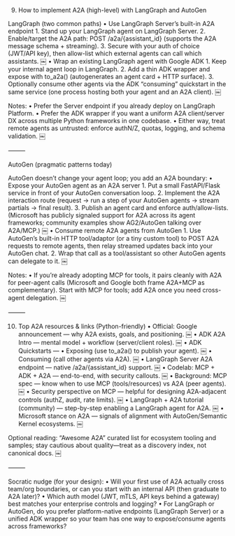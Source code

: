 9) How to implement A2A (high-level) with LangGraph and AutoGen

LangGraph (two common paths)
	•	Use LangGraph Server’s built-in A2A endpoint
	1.	Stand up your LangGraph agent on LangGraph Server.
	2.	Enable/target the A2A path: POST /a2a/{assistant_id} (supports the A2A message schema + streaming).
	3.	Secure with your auth of choice (JWT/API key), then allow-list which external agents can call which assistants.  ￼
	•	Wrap an existing LangGraph agent with Google ADK
	1.	Keep your internal agent loop in LangGraph.
	2.	Add a thin ADK wrapper and expose with to_a2a() (autogenerates an agent card + HTTP surface).
	3.	Optionally consume other agents via the ADK “consuming” quickstart in the same service (one process hosting both your agent and an A2A client).  ￼

Notes:
	•	Prefer the Server endpoint if you already deploy on LangGraph Platform.
	•	Prefer the ADK wrapper if you want a uniform A2A client/server DX across multiple Python frameworks in one codebase.
	•	Either way, treat remote agents as untrusted: enforce authN/Z, quotas, logging, and schema validation.  ￼

⸻

AutoGen (pragmatic patterns today)

AutoGen doesn’t change your agent loop; you add an A2A boundary:
	•	Expose your AutoGen agent as an A2A server
	1.	Put a small FastAPI/Flask service in front of your AutoGen conversation loop.
	2.	Implement the A2A interaction route (request → run a step of your AutoGen agents → stream partials → final result).
	3.	Publish an agent card and enforce auth/allow-lists. (Microsoft has publicly signaled support for A2A across its agent frameworks; community examples show AG2/AutoGen talking over A2A/MCP.)  ￼
	•	Consume remote A2A agents from AutoGen
	1.	Use AutoGen’s built-in HTTP tool/adaptor (or a tiny custom tool) to POST A2A requests to remote agents, then relay streamed updates back into your AutoGen chat.
	2.	Wrap that call as a tool/assistant so other AutoGen agents can delegate to it.  ￼

Notes:
	•	If you’re already adopting MCP for tools, it pairs cleanly with A2A for peer-agent calls (Microsoft and Google both frame A2A+MCP as complementary). Start with MCP for tools; add A2A once you need cross-agent delegation.  ￼

⸻

10) Top A2A resources & links (Python-friendly)
	•	Official: Google announcement — why A2A exists, goals, and positioning.  ￼
	•	ADK A2A Intro — mental model + workflow (server/client roles).  ￼
	•	ADK Quickstarts —
	•	Exposing (use to_a2a() to publish your agent).  ￼
	•	Consuming (call other agents via A2A).  ￼
	•	LangGraph Server A2A endpoint — native /a2a/{assistant_id} support.  ￼
	•	Codelab: MCP + ADK + A2A — end-to-end, with security callouts.  ￼
	•	Background: MCP spec — know when to use MCP (tools/resources) vs A2A (peer agents).  ￼
	•	Security perspective on MCP — helpful for designing A2A-adjacent controls (authZ, audit, rate limits).  ￼
	•	LangGraph + A2A tutorial (community) — step-by-step enabling a LangGraph agent for A2A.  ￼
	•	Microsoft stance on A2A — signals of alignment with AutoGen/Semantic Kernel ecosystems.  ￼

Optional reading: “Awesome A2A” curated list for ecosystem tooling and samples; stay cautious about quality—treat as a discovery index, not canonical docs.  ￼

⸻

Socratic nudge (for your design):
	•	Will your first use of A2A actually cross team/org boundaries, or can you start with an internal API (then graduate to A2A later)?
	•	Which auth model (JWT, mTLS, API keys behind a gateway) best matches your enterprise controls and logging?
	•	For LangGraph or AutoGen, do you prefer platform-native endpoints (LangGraph Server) or a unified ADK wrapper so your team has one way to expose/consume agents across frameworks?